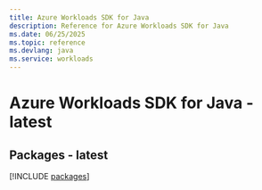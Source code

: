 ```yaml
---
title: Azure Workloads SDK for Java
description: Reference for Azure Workloads SDK for Java
ms.date: 06/25/2025
ms.topic: reference
ms.devlang: java
ms.service: workloads
---
```

# Azure Workloads SDK for Java - latest
## Packages - latest
[!INCLUDE [packages](workloads-index.md)]